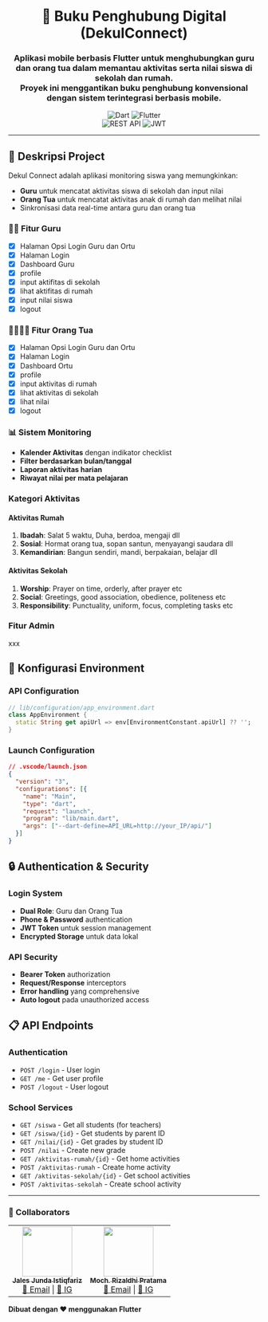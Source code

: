 <div align="center"> 
  <h1>📘 Buku Penghubung Digital (DekulConnect)</h1> 
  <h3>Aplikasi mobile berbasis Flutter untuk menghubungkan guru dan orang tua dalam memantau aktivitas serta nilai siswa di sekolah dan rumah.<br>Proyek ini menggantikan buku penghubung konvensional dengan sistem terintegrasi berbasis mobile.</h3>
  
  ![Dart](https://img.shields.io/badge/Dart-0175C2?style=for-the-badge&logo=dart&logoColor=white)
  ![Flutter](https://img.shields.io/badge/Flutter-02569B?style=for-the-badge&logo=flutter&logoColor=white)<br>
  ![REST API](https://img.shields.io/badge/REST_API-FF6C37?style=flat-square&logo=postman&logoColor=white)
  ![JWT](https://img.shields.io/badge/JWT-000000?style=flat-square&logo=json-web-tokens&logoColor=white)
</div>


---

## 🎯 Deskripsi Project

Dekul Connect adalah aplikasi monitoring siswa yang memungkinkan:
- **Guru** untuk mencatat aktivitas siswa di sekolah dan input nilai
- **Orang Tua** untuk mencatat aktivitas anak di rumah dan melihat nilai
- Sinkronisasi data real-time antara guru dan orang tua

### 👨‍🏫 Fitur Guru

- [x] Halaman Opsi Login Guru dan Ortu
- [x] Halaman Login
- [x] Dashboard Guru
- [x] profile
- [x] input aktifitas di sekolah
- [x] lihat aktifitas di rumah
- [x] input nilai siswa
- [x] logout

### 👨‍👩‍👧‍👦 Fitur Orang Tua

- [x] Halaman Opsi Login Guru dan Ortu
- [x] Halaman Login
- [x] Dashboard Ortu
- [x] profile
- [x] input aktivitas di rumah
- [x] lihat aktivitas di sekolah
- [x] lihat nilai
- [x] logout

### 📊 Sistem Monitoring
- **Kalender Aktivitas** dengan indikator checklist
- **Filter berdasarkan bulan/tanggal**
- **Laporan aktivitas harian**
- **Riwayat nilai per mata pelajaran**

### Kategori Aktivitas

#### Aktivitas Rumah
1. **Ibadah**: Salat 5 waktu, Duha, berdoa, mengaji dll
2. **Sosial**: Hormat orang tua, sopan santun, menyayangi saudara dll
3. **Kemandirian**: Bangun sendiri, mandi, berpakaian, belajar dll

#### Aktivitas Sekolah
1. **Worship**: Prayer on time, orderly, after prayer etc
2. **Social**: Greetings, good association, obedience, politeness etc
3. **Responsibility**: Punctuality, uniform, focus, completing tasks etc

### Fitur Admin

xxx


## 🔧 Konfigurasi Environment

### API Configuration
```dart
// lib/configuration/app_environment.dart
class AppEnvironment {
  static String get apiUrl => env[EnvironmentConstant.apiUrl] ?? '';
}
```

### Launch Configuration
```json
// .vscode/launch.json
{
  "version": "3",
  "configurations": [{
    "name": "Main",
    "type": "dart",
    "request": "launch",
    "program": "lib/main.dart",
    "args": ["--dart-define=API_URL=http://your_IP/api/"]
  }]
}
```

## 🔒 Authentication & Security

### Login System
- **Dual Role**: Guru dan Orang Tua
- **Phone & Password** authentication
- **JWT Token** untuk session management
- **Encrypted Storage** untuk data lokal

### API Security
- **Bearer Token** authorization
- **Request/Response** interceptors
- **Error handling** yang comprehensive
- **Auto logout** pada unauthorized access

## 📋 API Endpoints

### Authentication
- `POST /login` - User login
- `GET /me` - Get user profile
- `POST /logout` - User logout

### School Services
- `GET /siswa` - Get all students (for teachers)
- `GET /siswa/{id}` - Get students by parent ID
- `GET /nilai/{id}` - Get grades by student ID
- `POST /nilai` - Create new grade
- `GET /aktivitas-rumah/{id}` - Get home activities
- `POST /aktivitas-rumah` - Create home activity
- `GET /aktivitas-sekolah/{id}` - Get school activities
- `POST /aktivitas-sekolah` - Create school activity

---

### 👥 Collaborators

<table>
  <tr>
    <td align="center">
      <a href="https://github.com/jalesjj">
        <img src="https://avatars.githubusercontent.com/jalesjj" width="100px;" alt=""/>
        <br /><sub><b>Jales Junda Istiqfariz</b></sub>
      </a>
      <br />
      <a href="https://mail.google.com/mail/?view=cm&fs=1&to=jalesjunda22@gmail.com" target="_blank">📧 Email</a> |
      <a href="https://instagram.com/j_stqfrz" target="_blank">📸 IG</a>
    </td>
    <td align="center">
      <a href="https://github.com/RizaldhiP20">
        <img src="https://avatars.githubusercontent.com/RizaldhiP20" width="100px;" alt=""/>
        <br /><sub><b>Moch. Rizaldhi Pratama</b></sub>
      </a>
      <br />
      <a href="https://mail.google.com/mail/?view=cm&fs=1&to=rizaldhiyt@gmail.com" target="_blank">📧 Email</a> |
      <a href="https://instagram.com/rizaldhialdhi24" target="_blank">📸 IG</a>
    </td>
  </tr>
</table>

**Dibuat dengan ❤️ menggunakan Flutter**
